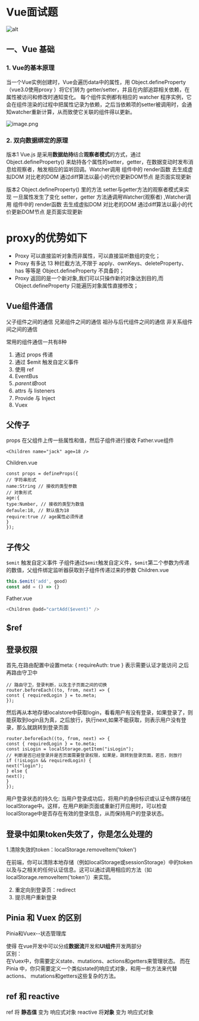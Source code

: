# Vue面试题

![alt](https://cdn.staticaly.com/gh/845415120/picx-images-hosting@master/20230810/image.3no67a0sxhm0.webp)

## 一、Vue 基础

### 1. Vue的基本原理

当一个Vue实例创建时，Vue会遍历data中的属性，用 Object.defineProperty（vue3.0使用proxy ）将它们转为 getter/setter，并且在内部追踪相关依赖，在属性被访问和修改时通知变化。 每个组件实例都有相应的 watcher 程序实例，它会在组件渲染的过程中把属性记录为依赖，之后当依赖项的setter被调用时，会通知watcher重新计算，从而致使它关联的组件得以更新。

![image.png](https://cdn.nlark.com/yuque/0/2023/png/34220974/1678713141767-719a328a-c3dc-43d0-af9b-cabf82dc7dd7.png#averageHue=%23f5dc96&clientId=ub2e1406f-05ee-4&from=paste&height=483&id=u50561b78&originHeight=589&originWidth=946&originalType=binary&ratio=1.2200000286102295&rotation=0&showTitle=false&size=189225&status=done&style=none&taskId=u4117aba6-c590-45d3-881c-12d6bf8702b&title=&width=775.4098178814321)

### 2. 双向数据绑定的原理

版本1
Vue.js 是采用**数据劫持**结合**观察者模式**的方式，通过
Object.defineProperty() 来劫持各个属性的setter，getter，在数据变动时发布消息给观察者，触发相应的监听回调。Watcher调用 组件中的 render函数 去生成虚拟DOM 对比老的DOM 通过diff算法以最小的代价更新DOM节点 是页面实现更新

版本2
Object.defineProperty() 里的方法 setter与getter方法的观察者模式来实现
一旦属性发生了变化 setter，getter 方法通调用Watcher(观察者) ,Watcher调用 组件中的 render函数 去生成虚拟DOM 对比老的DOM 通过diff算法以最小的代价更新DOM节点 是页面实现更新

# proxy的优势如下

- Proxy 可以直接监听对象而非属性，可以直接监听数组的变化；
- Proxy 有多达 13 种拦截方法,不限于 apply、ownKeys、deleteProperty、has 等等是 Object.defineProperty 不具备的；
- Proxy 返回的是一个新对象,我们可以只操作新的对象达到目的,而 Object.defineProperty 只能遍历对象属性直接修改；

## Vue组件通信

父子组件之间的通信
兄弟组件之间的通信
祖孙与后代组件之间的通信
非关系组件间之间的通信

常用的组件通信一共有8种

1. 通过 props 传递
2. 通过 $emit 触发自定义事件
3. 使用 ref
4. EventBus
5. $parent 或$root
6. attrs 与 listeners
7. Provide 与 Inject
8. Vuex

## 父传子

props
在父组件上传一些属性和值，然后子组件进行接收
Father.vue组件

```vue
<Children name="jack" age=18 />
```

Children.vue

```vue
const props = defineProps({
// 字符串形式
name:String // 接收的类型参数
// 对象形式
age:{
type:Number, // 接收的类型为数值
defaule:18, // 默认值为18
require:true // age属性必须传递
}
});
```

## 子传父

`$emit` 触发自定义事件 子组件通过`$emit`触发自定义件，`$emit`第二个参数为传递的数值，父组件绑定监听器获取到子组件传递过来的参数
Children.vue

```js
this.$emit('add', good)
const add = () => {}
```

Father.vue

```js
<Children @add="cartAdd($event)" />

```

## $ref

## 登录权限

首先,在路由配置中设置meta: { requireAuth: true } 表示需要认证才能访问
之后再路由守卫中

```Vue
// 路由守卫，登录判断，以及主子页面之间的切换
router.beforeEach((to, from, next) => {
const { requiredLogin } = to.meta;
});
```

然后再从本地存储localstore中获取login，看看用户有没有登录，如果登录了，则能获取到login且为真，之后放行，执行next,如果不能获取，则表示用户没有登录，那么就跳转到登录页面

```Vue
router.beforeEach((to, from, next) => {
const { requiredLogin } = to.meta;
const isLogin = localStorage.getItem("isLogin");
// 判断是否已经登录并是否页面需要登录权限，如果是，跳转到登录页面，若否，则放行
if (!isLogin && requiredLogin) {
next("login");
} else {
next();
}
});

```

用户登录状态的持久化:
当用户登录成功后，将用户的身份标识或认证令牌存储在
localStorage中。这样，在用户刷新页面或重新打开应用时，可以检查localStorage中是否存在有效的登录信息，从而保持用户的登录状态。

## 登录中如果token失效了，你是怎么处理的

 1.清除失效的token：localStorage.removeItem('token')

在前端，你可以清除本地存储（例如localStorage或sessionStorage）中的token以及与之相关的任何认证信息。这可以通过调用相应的方法（如localStorage.removeItem('token')）来实现。

2. 重定向到登录页：redirect
3. 提示用户重新登录

## Pinia 和 Vuex 的区别

 Pinia和Vuex--状态管理库

 使得 在vue开发中可以分成**数据流**开发和**UI组件**开发两部分  
 区别：  
在Vuex中，你需要定义state、mutations、actions和getters来管理状态。
而在Pinia 中，你只需要定义一个类似state的响应式对象，和用一些方法来代替actions、 mutations和getters这些复杂的方法。  

## ref 和 reactive

ref 将 **静态值** 变为 响应式对象
reactive 将**对象** 变为 响应式对象
